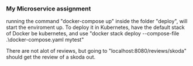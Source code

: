 ### My Microservice assignment

running the command "docker-compose up" inside the folder "deploy", will start the enviroment up.
To deploy it in Kubernetes, have the default stack of Docker be kubernetes, and use "docker stack deploy --compose-file .\docker-compose.yaml mytest"

There are not alot of reviews, but going to "localhost:8080/reviews/skoda" should get the review of a skoda out.
